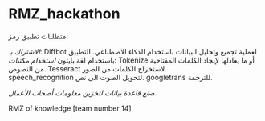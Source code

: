 # RMZ_hackathon
متطلبات تطبيق رمز:

*الاشتراك بـ*:
Diffbot لعملية تجميع وتحليل البيانات باستخدام الذكاء الاصطناعي. 
التطبيق باستخدام لغة بايثون 
*استخدام مكتبات*:
Tokenize أو ما يعادلها لإيجاد الكلمات المفتاحية من النصوص. 
Tesseract لاستخراج الكلمات من الصور.  
speech_recognition لتحويل الصوت الى نص. 
googletrans للترجمة. 

*صنع قاعدة بيانات لتخزين معلومات أصحاب الأعمال.*


RMZ of knowledge [team number 14]
